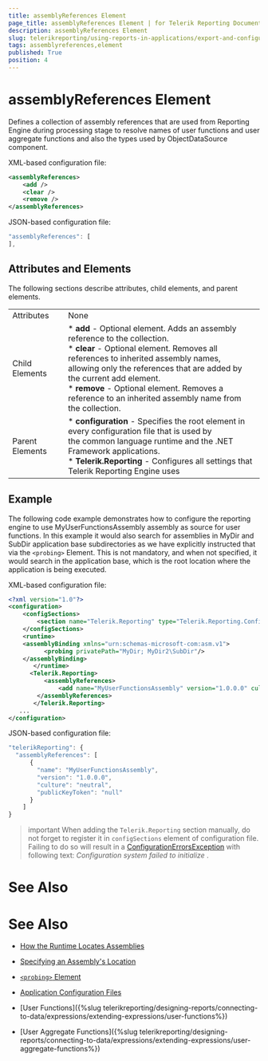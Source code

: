```yaml
---
title: assemblyReferences Element
page_title: assemblyReferences Element | for Telerik Reporting Documentation
description: assemblyReferences Element
slug: telerikreporting/using-reports-in-applications/export-and-configure/configure-the-report-engine/assemblyreferences-element
tags: assemblyreferences,element
published: True
position: 4
---
```


# assemblyReferences Element



Defines a collection of assembly references that are used from Reporting Engine during processing stage to         resolve names of user functions and user aggregate functions and also the types used by ObjectDataSource component.       

XML-based configuration file:

    
````xml
<assemblyReferences>
    <add />
    <clear />
    <remove />
</assemblyReferences>
````

JSON-based configuration file:

    
````js
"assemblyReferences": [
],
````

## Attributes and Elements

The following sections describe attributes, child elements, and parent elements.

|   |   |
| ------ | ------ |
Attributes|None|
|Child Elements|*  __add__ - Optional element. Adds an assembly reference to the collection.<br/>*  __clear__ - Optional element. Removes all references to inherited assembly names,<br/>                  allowing only the references that are added by the current add element.<br/>*  __remove__ - Optional element. Removes a reference to an inherited assembly name from<br/>                  the collection.|
|Parent Elements|*  __configuration__ - Specifies the root element in every configuration file that is used by<br/>                  the common language runtime and the .NET Framework applications.<br/>*  __Telerik.Reporting__ - Configures all settings that Telerik Reporting Engine uses|

## Example

The following code example demonstrates how to configure the reporting engine to use MyUserFunctionsAssembly           assembly as source for user functions. In this example it would also search for assemblies in MyDir and           SubDir application base subdirectories as we have explicitly instructed that via the ```<probing>``` Element.           This is not mandatory, and when not specified, it would search in the application base, which is the root           location where the application is being executed.         

XML-based configuration file:

    
````xml
<?xml version="1.0"?>
<configuration>
    <configSections>
        <section name="Telerik.Reporting" type="Telerik.Reporting.Configuration.ReportingConfigurationSection, Telerik.Reporting" allowLocation="true" allowDefinition="Everywhere" />
    </configSections>
    <runtime>
    <assemblyBinding xmlns="urn:schemas-microsoft-com:asm.v1">
          <probing privatePath="MyDir; MyDir2\SubDir"/>
    </assemblyBinding>
       </runtime>
      <Telerik.Reporting>
          <assemblyReferences>
              <add name="MyUserFunctionsAssembly" version="1.0.0.0" culture="neutral" publicKeyToken ="null" />
        </assemblyReferences>
       </Telerik.Reporting>
   ...
</configuration>
````

JSON-based configuration file:

    
````js
"telerikReporting": {
  "assemblyReferences": [
      {
        "name": "MyUserFunctionsAssembly",
        "version": "1.0.0.0",
        "culture": "neutral",
        "publicKeyToken": "null"
      }
    ]
}
````

>important When adding the `Telerik.Reporting` section manually, do not forget to register it in `configSections`             element of configuration file. Failing to do so will result in a              [ConfigurationErrorsException](https://msdn.microsoft.com/en-us/library/system.configuration.configurationerrorsexception(v=vs.110).aspx)              with following text:  *Configuration system failed to initialize* .           

# See Also

# See Also

 * [How the Runtime Locates Assemblies](https://docs.microsoft.com/en-us/dotnet/framework/deployment/how-the-runtime-locates-assemblies)

 * [Specifying an Assembly's Location](https://docs.microsoft.com/en-us/dotnet/framework/configure-apps/specify-assembly-location)

 * [```<probing>``` Element](https://docs.microsoft.com/en-us/dotnet/framework/configure-apps/file-schema/runtime/probing-element)

 * [Application Configuration Files](http://msdn.microsoft.com/en-us/library/windows/desktop/aa374182(v=vs.85).aspx)

 * [User Functions]({%slug telerikreporting/designing-reports/connecting-to-data/expressions/extending-expressions/user-functions%})

 * [User Aggregate Functions]({%slug telerikreporting/designing-reports/connecting-to-data/expressions/extending-expressions/user-aggregate-functions%})
